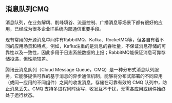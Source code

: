 ## 消息队列CMQ
消息队列，在业务解耦、削峰填谷、流量控制、广播消息等场景下都有很好的应用，已经成为很多企业IT系统内部通信重要手段。

现有常用的开源消息中间件有RabbitMQ、Kafka、RocketMQ等，但各自有着不同的应用场景和特点，例如，Kafka注重的是消息的吞吐量，不保证消息存储的可靠性以及一致性，因此多用于日志系统数据的上报；RabbitMQ能保证消息可靠存储投递，但性能较差。

腾讯云消息队列（Cloud Message Queue，CMQ）是一种分布式消息队列服务，它能够提供可靠的基于消息的异步通信机制，能够将分布式部署的不同应用（或同一应用的不同组件）之间的收发消息，存储在可靠有效的 CMQ 队列中，防止消息丢失。CMQ 支持多进程同时读写，收发互不干扰，无需各应用或组件始终处于运行状态。


